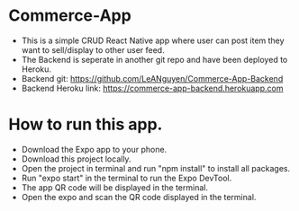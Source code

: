 # Commerce-App

- This is a simple CRUD React Native app where user can post item they want to sell/display to other user feed.
- The Backend is seperate in another git repo and have been deployed to Heroku.
- Backend git: https://github.com/LeANguyen/Commerce-App-Backend
- Backend Heroku link: https://commerce-app-backend.herokuapp.com

# How to run this app.

- Download the Expo app to your phone.
- Download this project locally.
- Open the project in terminal and run "npm install" to install all packages.
- Run "expo start" in the terminal to run the Expo DevTool.
- The app QR code will be displayed in the terminal.
- Open the expo and scan the QR code displayed in the terminal.
